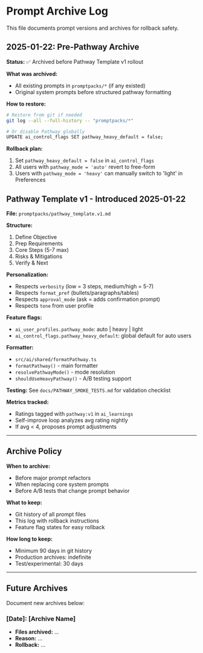 # Prompt Archive Log

This file documents prompt versions and archives for rollback safety.

## 2025-01-22: Pre-Pathway Archive

**Status:** ✅ Archived before Pathway Template v1 rollout

**What was archived:**
- All existing prompts in `promptpacks/*` (if any existed)
- Original system prompts before structured pathway formatting

**How to restore:**
```bash
# Restore from git if needed
git log --all --full-history -- "promptpacks/*"

# Or disable Pathway globally
UPDATE ai_control_flags SET pathway_heavy_default = false;
```

**Rollback plan:**
1. Set `pathway_heavy_default = false` in `ai_control_flags`
2. All users with `pathway_mode = 'auto'` revert to free-form
3. Users with `pathway_mode = 'heavy'` can manually switch to 'light' in Preferences

## Pathway Template v1 - Introduced 2025-01-22

**File:** `promptpacks/pathway_template.v1.md`

**Structure:**
1. Define Objective
2. Prep Requirements
3. Core Steps (5-7 max)
4. Risks & Mitigations
5. Verify & Next

**Personalization:**
- Respects `verbosity` (low = 3 steps, medium/high = 5-7)
- Respects `format_pref` (bullets/paragraphs/tables)
- Respects `approval_mode` (ask = adds confirmation prompt)
- Respects `tone` from user profile

**Feature flags:**
- `ai_user_profiles.pathway_mode`: auto | heavy | light
- `ai_control_flags.pathway_heavy_default`: global default for auto users

**Formatter:**
- `src/ai/shared/formatPathway.ts`
- `formatPathway()` - main formatter
- `resolvePathwayMode()` - mode resolution
- `shouldUseHeavyPathway()` - A/B testing support

**Testing:**
See `docs/PATHWAY_SMOKE_TESTS.md` for validation checklist

**Metrics tracked:**
- Ratings tagged with `pathway:v1` in `ai_learnings`
- Self-improve loop analyzes avg rating nightly
- If avg < 4, proposes prompt adjustments

---

## Archive Policy

**When to archive:**
- Before major prompt refactors
- When replacing core system prompts
- Before A/B tests that change prompt behavior

**What to keep:**
- Git history of all prompt files
- This log with rollback instructions
- Feature flag states for easy rollback

**How long to keep:**
- Minimum 90 days in git history
- Production archives: indefinite
- Test/experimental: 30 days

---

## Future Archives

Document new archives below:

### [Date]: [Archive Name]
- **Files archived:** ...
- **Reason:** ...
- **Rollback:** ...

